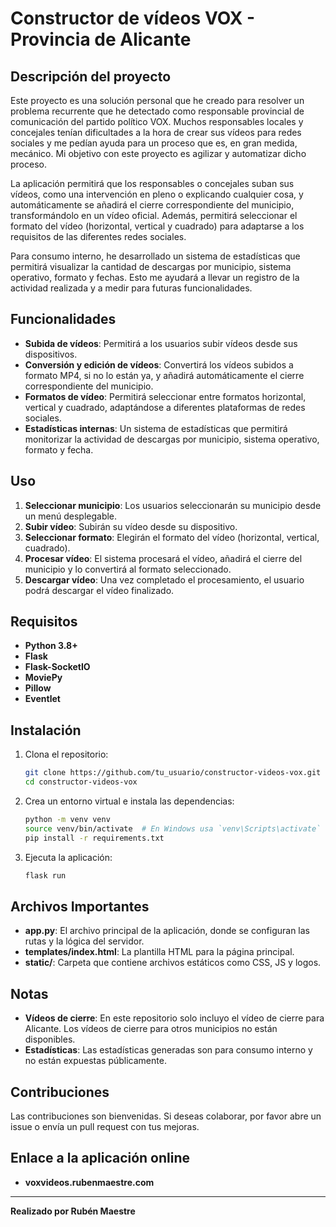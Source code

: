 # Constructor de vídeos VOX - Provincia de Alicante

## Descripción del proyecto

Este proyecto es una solución personal que he creado para resolver un problema recurrente que he detectado como responsable provincial de comunicación del partido político VOX. Muchos responsables locales y concejales tenían dificultades a la hora de crear sus vídeos para redes sociales y me pedían ayuda para un proceso que es, en gran medida, mecánico. Mi objetivo con este proyecto es agilizar y automatizar dicho proceso.

La aplicación permitirá que los responsables o concejales suban sus vídeos, como una intervención en pleno o explicando cualquier cosa, y automáticamente se añadirá el cierre correspondiente del municipio, transformándolo en un vídeo oficial. Además, permitirá seleccionar el formato del vídeo (horizontal, vertical y cuadrado) para adaptarse a los requisitos de las diferentes redes sociales.

Para consumo interno, he desarrollado un sistema de estadísticas que permitirá visualizar la cantidad de descargas por municipio, sistema operativo, formato y fechas. Esto me ayudará a llevar un registro de la actividad realizada y a medir para futuras funcionalidades.

## Funcionalidades

- **Subida de vídeos**: Permitirá a los usuarios subir vídeos desde sus dispositivos.
- **Conversión y edición de vídeos**: Convertirá los vídeos subidos a formato MP4, si no lo están ya, y añadirá automáticamente el cierre correspondiente del municipio.
- **Formatos de vídeo**: Permitirá seleccionar entre formatos horizontal, vertical y cuadrado, adaptándose a diferentes plataformas de redes sociales.
- **Estadísticas internas**: Un sistema de estadísticas que permitirá monitorizar la actividad de descargas por municipio, sistema operativo, formato y fecha.

## Uso

1. **Seleccionar municipio**: Los usuarios seleccionarán su municipio desde un menú desplegable.
2. **Subir vídeo**: Subirán su vídeo desde su dispositivo.
3. **Seleccionar formato**: Elegirán el formato del vídeo (horizontal, vertical, cuadrado).
4. **Procesar vídeo**: El sistema procesará el vídeo, añadirá el cierre del municipio y lo convertirá al formato seleccionado.
5. **Descargar vídeo**: Una vez completado el procesamiento, el usuario podrá descargar el vídeo finalizado.

## Requisitos

- **Python 3.8+**
- **Flask**
- **Flask-SocketIO**
- **MoviePy**
- **Pillow**
- **Eventlet**

## Instalación

1. Clona el repositorio:
    ```bash
    git clone https://github.com/tu_usuario/constructor-videos-vox.git
    cd constructor-videos-vox
    ```

2. Crea un entorno virtual e instala las dependencias:
    ```bash
    python -m venv venv
    source venv/bin/activate  # En Windows usa `venv\Scripts\activate`
    pip install -r requirements.txt
    ```

3. Ejecuta la aplicación:
    ```bash
    flask run
    ```

## Archivos Importantes

- **app.py**: El archivo principal de la aplicación, donde se configuran las rutas y la lógica del servidor.
- **templates/index.html**: La plantilla HTML para la página principal.
- **static/**: Carpeta que contiene archivos estáticos como CSS, JS y logos.

## Notas

- **Vídeos de cierre**: En este repositorio solo incluyo el vídeo de cierre para Alicante. Los vídeos de cierre para otros municipios no están disponibles.
- **Estadísticas**: Las estadísticas generadas son para consumo interno y no están expuestas públicamente.

## Contribuciones

Las contribuciones son bienvenidas. Si deseas colaborar, por favor abre un issue o envía un pull request con tus mejoras.

## Enlace a la aplicación online

- **voxvideos.rubenmaestre.com**
---

**Realizado por Rubén Maestre**

